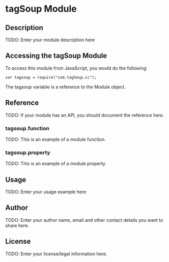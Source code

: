 # tagSoup Module

## Description

TODO: Enter your module description here

## Accessing the tagSoup Module

To access this module from JavaScript, you would do the following:

    var tagsoup = require("com.tagSoup.cc");

The tagsoup variable is a reference to the Module object.

## Reference

TODO: If your module has an API, you should document
the reference here.

### tagsoup.function

TODO: This is an example of a module function.

### tagsoup.property

TODO: This is an example of a module property.

## Usage

TODO: Enter your usage example here

## Author

TODO: Enter your author name, email and other contact
details you want to share here.

## License

TODO: Enter your license/legal information here.

